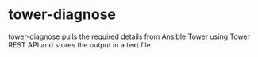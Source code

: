 # tower-diagnose
tower-diagnose pulls the required details from Ansible Tower using Tower REST API and stores the output in a text file.
